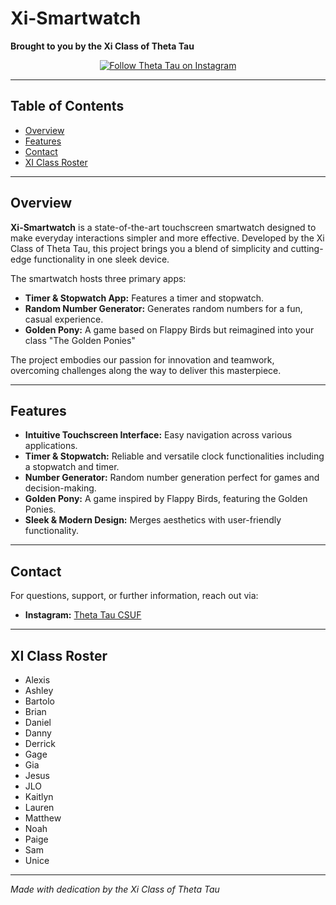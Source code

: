 # Xi-Smartwatch
**Brought to you by the Xi Class of Theta Tau**

<p align="center">
  <a href="https://www.instagram.com/csufthetatau/">
    <img src="https://upload.wikimedia.org/wikipedia/en/d/d7/ThetaTau.png" alt="Follow Theta Tau on Instagram">
  </a>
</p>

---

## Table of Contents
- [Overview](#overview)
- [Features](#features)
- [Contact](#contact)
- [XI Class Roster](#xi-class-roster)

---

## Overview

**Xi-Smartwatch** is a state-of-the-art touchscreen smartwatch designed to make everyday interactions simpler and more effective. Developed by the Xi Class of Theta Tau, this project brings you a blend of simplicity and cutting-edge functionality in one sleek device.

The smartwatch hosts three primary apps:
- **Timer & Stopwatch App:** Features a timer and stopwatch.
- **Random Number Generator:** Generates random numbers for a fun, casual experience.
- **Golden Pony:** A game based on Flappy Birds but reimagined into your class "The Golden Ponies"

The project embodies our passion for innovation and teamwork, overcoming challenges along the way to deliver this masterpiece.

---

## Features

- **Intuitive Touchscreen Interface:** Easy navigation across various applications.
- **Timer & Stopwatch:** Reliable and versatile clock functionalities including a stopwatch and timer.
- **Number Generator:** Random number generation perfect for games and decision-making.
- **Golden Pony:** A game inspired by Flappy Birds, featuring the Golden Ponies.
- **Sleek & Modern Design:** Merges aesthetics with user-friendly functionality.

---

## Contact

For questions, support, or further information, reach out via:

- **Instagram:** [Theta Tau CSUF](https://www.instagram.com/csufthetatau/)

---

## XI Class Roster

- Alexis 
- Ashley
- Bartolo
- Brian
- Daniel 
- Danny
- Derrick
- Gage
- Gia
- Jesus
- JLO
- Kaitlyn
- Lauren
- Matthew
- Noah
- Paige
- Sam
- Unice

---

*Made with dedication by the Xi Class of Theta Tau*
